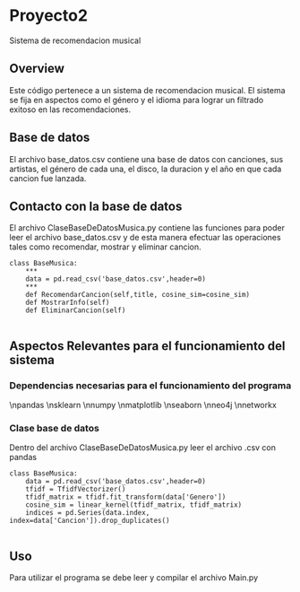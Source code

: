# Proyecto2
Sistema de recomendacion musical

## Overview
Este código pertenece a un sistema de recomendacion musical. El sistema se fija en aspectos como el género y el idioma para
lograr un filtrado exitoso en las recomendaciones.

## Base de datos
El archivo base_datos.csv contiene una base de datos con canciones, sus artistas, el género de cada una, el disco,
la duracion y el año en que cada cancion fue lanzada.

## Contacto con la base de datos
El archivo ClaseBaseDeDatosMusica.py contiene las funciones para poder leer el archivo base_datos.csv y de esta manera 
efectuar las operaciones tales como recomendar, mostrar y eliminar cancion.
```
class BaseMusica:
    ***
    data = pd.read_csv('base_datos.csv',header=0)
    ***
    def RecomendarCancion(self,title, cosine_sim=cosine_sim)
    def MostrarInfo(self)
    def EliminarCancion(self)
    
```

## Aspectos Relevantes para el funcionamiento del sistema
### Dependencias necesarias para el funcionamiento del programa
\npandas
\nsklearn
\nnumpy
\nmatplotlib
\nseaborn
\nneo4j
\nnetworkx

### Clase base de datos
Dentro del archivo ClaseBaseDeDatosMusica.py leer el archivo .csv con pandas
```
class BaseMusica:
    data = pd.read_csv('base_datos.csv',header=0)
    tfidf = TfidfVectorizer()
    tfidf_matrix = tfidf.fit_transform(data['Genero'])
    cosine_sim = linear_kernel(tfidf_matrix, tfidf_matrix)
    indices = pd.Series(data.index, index=data['Cancion']).drop_duplicates()
    
```
## Uso
Para utilizar el programa se debe leer y compilar el archivo Main.py
